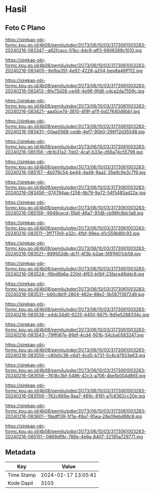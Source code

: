 # Hasil

## Foto C Plano

https://sirekap-obj-formc.kpu.go.id/4b08/pemilu/pdpr/31/73/06/10/03/3173061003283-20240216-083347--a62fcacc-51bc-4dc9-aff3-9906398c1010.jpg

https://sirekap-obj-formc.kpu.go.id/4b08/pemilu/pdpr/31/73/06/10/03/3173061003283-20240216-083405--6efba35f-4e92-4228-a204-bee8a46ff112.jpg

https://sirekap-obj-formc.kpu.go.id/4b08/pemilu/pdpr/31/73/06/10/03/3173061003283-20240216-083413--8fe75d28-ce48-4e96-9fd8-cdca2da7559c.jpg

https://sirekap-obj-formc.kpu.go.id/4b08/pemilu/pdpr/31/73/06/10/03/3173061003283-20240216-083421--aaa5ce74-3810-4f9f-af1f-bd27640d6bb1.jpg

https://sirekap-obj-formc.kpu.go.id/4b08/pemilu/pdpr/31/73/06/10/03/3173061003283-20240216-083431--00ae5568-cedb-4ef7-90b0-296f12d35548.jpg

https://sirekap-obj-formc.kpu.go.id/4b08/pemilu/pdpr/31/73/06/10/03/3173061003283-20240216-085156--db1b31a2-7dd2-4caf-b33e-d56a74c55796.jpg

https://sirekap-obj-formc.kpu.go.id/4b08/pemilu/pdpr/31/73/06/10/03/3173061003283-20240216-085157--4b076c54-be44-4a48-9aa2-35e9c9e3c7f9.jpg

https://sirekap-obj-formc.kpu.go.id/4b08/pemilu/pdpr/31/73/06/10/03/3173061003283-20240216-083456--074794aa-f256-4b79-9a72-54f5485ad22e.jpg

https://sirekap-obj-formc.kpu.go.id/4b08/pemilu/pdpr/31/73/06/10/03/3173061003283-20240216-085159--9949cecd-15b8-48a7-97d8-cb96fc8dc1a8.jpg

https://sirekap-obj-formc.kpu.go.id/4b08/pemilu/pdpr/31/73/06/10/03/3173061003283-20240216-083511--3ff717e9-a32c-4fbf-99ea-d1c559b89c92.jpg

https://sirekap-obj-formc.kpu.go.id/4b08/pemilu/pdpr/31/73/06/10/03/3173061003283-20240216-083521--899502db-dc11-4f3b-b2ae-5f81f401cb58.jpg

https://sirekap-obj-formc.kpu.go.id/4b08/pemilu/pdpr/31/73/06/10/03/3173061003283-20240216-083524--f6bd6b6a-220d-4f63-b0bf-23face46ddc6.jpg

https://sirekap-obj-formc.kpu.go.id/4b08/pemilu/pdpr/31/73/06/10/03/3173061003283-20240216-083531--b60c8b1f-2804-462e-98e2-3b587f3972d9.jpg

https://sirekap-obj-formc.kpu.go.id/4b08/pemilu/pdpr/31/73/06/10/03/3173061003283-20240216-083538--e4dc34d0-6225-4450-8875-9d5e5288334c.jpg

https://sirekap-obj-formc.kpu.go.id/4b08/pemilu/pdpr/31/73/06/10/03/3173061003283-20240216-083543--79ff067e-89df-4cd4-901b-54cba0583247.jpg

https://sirekap-obj-formc.kpu.go.id/4b08/pemilu/pdpr/31/73/06/10/03/3173061003283-20240216-083550--c80d1c38-c6d1-4cd5-b731-5c4cd7933e63.jpg

https://sirekap-obj-formc.kpu.go.id/4b08/pemilu/pdpr/31/73/06/10/03/3173061003283-20240216-083556--7618c3bf-5496-42c3-a706-4be1b004d865.jpg

https://sirekap-obj-formc.kpu.go.id/4b08/pemilu/pdpr/31/73/06/10/03/3173061003283-20240216-083556--762c669a-9aa7-469c-8161-a7c6362cc20e.jpg

https://sirekap-obj-formc.kpu.go.id/4b08/pemilu/pdpr/31/73/06/10/03/3173061003283-20240216-083601--19adff39-5f1a-49a7-95ea-28e09ebd88c8.jpg

https://sirekap-obj-formc.kpu.go.id/4b08/pemilu/pdpr/31/73/06/10/03/3173061003283-20240216-085151--0869df9c-766e-4e9a-8407-32195a729771.jpg


## Metadata

| Key        | Value               |
| ---------- | ------------------- |
| Time Stamp | 2024-02-17 13:05:41 |
| Kode Dapil | 3103                |



